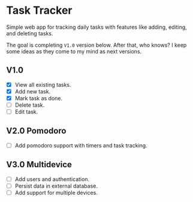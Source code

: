 # Task Tracker

Simple web app for tracking daily tasks with features like adding, editing, and deleting tasks.

The goal is completing `V1.0` version below. After that, who knows? I keep some ideas as they come to my mind as next versions.

## V1.0
- [x] View all existing tasks.
- [X] Add new task.
- [x] Mark task as done.
- [ ] Delete task.
- [ ] Edit task.

## V2.0 Pomodoro
- [ ] Add pomodoro support with timers and task tracking.

## V3.0 Multidevice
- [ ] Add users and authentication.
- [ ] Persist data in external database.
- [ ] Add support for multiple devices.
